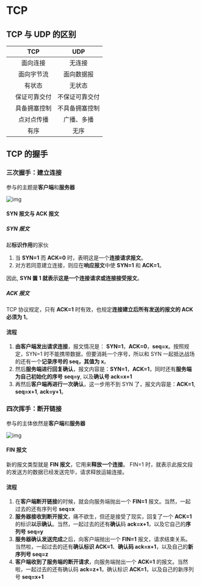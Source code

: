 # TCP

## TCP 与 UDP 的区别

|     |     TCP      |      UDP       |
| --- | :----------: | :------------: |
|     |   面向连接   |     无连接     |
|     |  面向字节流  |   面向数据报   |
|     |    有状态    |     无状态     |
|     | 保证可靠交付 | 不保证可靠交付 |
|     | 具备拥塞控制 | 不具备拥塞控制 |
|     |  点对点传播  |   广播、多播   |
|     |     有序     |      无序      |

## TCP 的握手

### 三次握手：建立连接

参与的主题是**客户端**和**服务器**

![img](https://tva1.sinaimg.cn/large/008eGmZEgy1gn5oyof4jdj30ii0bugml.jpg)

#### SYN 报文与 ACK 报文

##### SYN 报文

起**标识作用**的家伙

1. 当 **SYN=1** 而 **ACK=0** 时，表明这是一个**连接请求报文**。
2. 对方若同意建立连接，则应在**响应报文**中使 **SYN=1** 和 **ACK=1**。

因此, **SYN 置 1 就表示这是一个连接请求或连接接受报文**。

##### ACK 报文

TCP 协议规定，只有 **ACK=1** 时有效，也规定**连接建立后所有发送的报文的 ACK 必须为 1**。

#### 流程

1. **由客户端发出请求连接**，报文情况是： **SYN=1**，**ACK=0**，**seq=x**。按照规定，SYN=1 时不能携带数据，但要消耗一个序号，所以和 SYN 一起抵达战场的还有一个**记录序号的 seq，其值为 x**。
2. 然后**服务端进行回复确认**，报文内容是：**SYN=1**，**ACK=1**，同时还有**服务端为自己初始化的序号** **seq=y**, 以及**确认号 ack=x+1**
3. 再然后**客户端再进行一次确认**，这一步用不到 SYN 了，报文内容是：**ACK=1**, **seq=x+1**, **ack=y+1**。

### 四次挥手：断开链接

参与的主体依然是**客户端**和**服务器**

![img](https://tva1.sinaimg.cn/large/008eGmZEgy1gn5oyjihmhj30ii0bugml.jpg)

#### FIN 报文

新的报文类型就是 **FIN 报文**，它用来**释放一个连接**。 FIN=1 时，就表示此报文段的发送方的数据已经发送完毕，请求释放运输连接。

#### 流程

1. 在**客户端断开链接**的时候，就会向服务端抛出一个 **FIN=1** 报文。当然，一起过去的还有序列号 **seq=x**
2. **服务器接收到断开报文**，痛不欲生，但还是接受了现实，回复了一个 **ACK=1** 的标识**以示确认**。当然，一起过去的还有**确认**码 **ack=x+1**，以及它自己的**序列号** **seq=y**
3. **服务器确认发送完成**之后，向客户端抛出一个 **FIN=1** 报文，请求结束关系。当然啦，一起过去的还有**确认标识 ACK=1**、**确认码 ack=x+1**，以及自己的**新序列号 seq=z**
4. **客户端收到了服务端的断开请求**，向服务端抛出一个 **ACK=1** 的报文。当然啦，一起过去的还有确认码 **ack=z+1**，确认标识 **ACK=1**，以及自己的新序列号 **seq=x+1**

